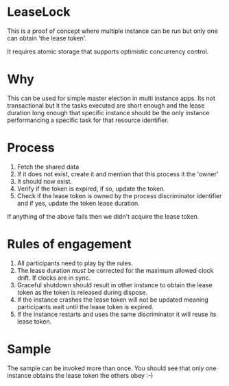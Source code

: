 # LeaseLock

This is a proof of concept where multiple instance can be run but only one can obtain 'the lease token'.

It requires atomic storage that supports optimistic concurrency control.


# Why

This can be used for simple master election in multi instance apps. Its not transactional but it the tasks executed are short enough and the lease duration long enough that specific instance should be the only instance performancing a specific task for that resource identifier.


# Process

1. Fetch the shared data
2. If it does not exist, create it and mention that this process it the 'owner'
3. It should now exist.
4. Verify if the token is expired, if so, update the token.
5. Check if the lease token is owned by the process discriminator identifier and if yes, update the token lease duration.

If anything of the above fails then we didn't acquire the lease token.


# Rules of engagement

1. All participants need to play by the rules.
2. The lease duration *must* be corrected for the maximum allowed clock drift. If clocks are in sync.
3. Graceful shutdown should result in other instance to obtain the lease token as the token is released during dispose.
4. If the instance crashes the lease token will not be updated meaning participants wait until the lease token is expired.
5. If the instance restarts and uses the same discriminator it will reuse its lease token.




# Sample

The sample can be invoked more than once. You should see that only one instance obtains the lease token the others obey :-)
